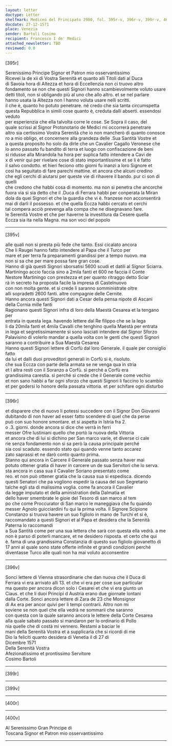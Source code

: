 ```yaml
---
layout: letter
doctype: Letter
shelfmark: Mediceo del Principato 2980, fol. 395r-v, 396r-v, 399r-v, 400r-v
docdate: 27-12-1571
place: Venezia
sender: Bartoli Cosimo
recipient: Francesco I de' Medici
attached_newsletter: TBD
reviewed: 0.0
---
```


[395r]  
  
  
Serenissimo Principe Signor et Patron mio osservantissimo  
Ricevei la de xii di Vostra Serenità et quanto alli Titoli dati al Duca  
di Savoia hora di Altezza et hora di Eccellenzia non ci truovo altro  
fondamento se non che questi Signori hanno scambievolmente voluto usare  
detti titoli, non si obligando più al uno che allo altro. et se nel parlare  
hanno usata la Altezza non l hanno voluta usare nelli scritti.  
il che è, quanto ho potuto penetrare. né credo che sia tanta circumspetta  
questa Repubblica in simili cose quanto è, creduta dalli abserti. essendosi veduto  
per esperienzia che ella talvolta corre le cose. Se Sopra il caso, del  
quale scrissi al Signor Protonotario de Medici mi occorrerà penetrare  
altro sia certissimo Vostra Serenità che io non mancherò di quanto conosce  
ro a mio obligo, et concernere alla grandeza delle .Sua Santità Vostre et  
a questa proposito ho solo da dirle che un Cavalier Cagallo Veronese che  
lo anno passato fu bandito di terra et luogo con confiscazione de beni  
si ridusse alla Mirandola ha hora per suplica fatto intendere a Cavi de  
x di venir qui per rivelare cose di stato importantissime et se li è fatto  
il salvo condotto. et hieri feciono otto giorni fu inanzi a loro Signore et  
così ha seguitato di fare parechi mattine. et ancora che alcuni credino  
che egli cerchi di aiutarsi per queste vie di rihavere il bando. pur ci son di quelli  
che credono che habbi cosa di momento. ma non si penetra che ancorche  
fuora via si sia detto che il .Duca di Ferrara habbi per conperata la Miran  
dola da quei Signori et che la guardia che vi è. franzese non acconsentirà  
mai di darli il possesso. et che quella Eccza habbi cercato et cerchi  
tal compera acciò prevenga alla compa che ne disegnavano fare.  
le Serenità Vostre et che per haverne la investitura da Cesere quella  
Eccza sia ita nella Magna. ma son voci del popolo  
  
---  

[395v]  
  
  
alle quali non si presta più fede che tanto. Essi cicalato ancora  
Che li Raugei hanno fatto intendere al Papa che il Turco per  
mare et per terra fa preparamenti grandissi per a tempo nuovo. ma  
non si sa che per mare possa fare gran cose.  
Hanno di già questi Signori sborsatisi 5600 scudi et datili al Signor Sciarra.  
Martiningo accio faccia sino a 2mila fanti et 600 ne faccia il Conte  
Nestore Martiningo con prestezza et per quanto ritraggo detto Sciar  
rà in secreto ha proposta facile la impresa di Castelnuovo  
con non molta gente. et si crede li saranno somministrate oltre  
alli sopradetti 2600 fanti. altre compagnie delle Cernite.  
Hanno ancora questi Signori dati a Cesar della pensa nipote di Ascani  
della Cornia mille fanti  
Ragionano questi Signori infra di loro della Maestà Cesarea et la tengano per  
entrata in questa lega. havendo lettere dal Re filippo che se la lega  
li da 20mila fanti et 4mila Cavalli che tenghino quella Maestà per entrata  
in lega et segretissimamente si sono lasciati intendere dal Signor Sforzo  
Palavisino di volerlo mandar a quella volta con le genti che questi Signori  
saranno a contribuire a Sua Maestà Cesarea  
Hanno questi Signori lettere di Corfù dal loro Generale. il quale per consiglio fatto  
da lui et dalli duoi proveditori generali in Corfù si è, risoluto.  
che sua Eccza con parte della armata se ne venga qua in stria  
et l altra resti con il Soranzo a Corfù. sì perché a Corfù era  
grandissima carestia. sì perché si crede che il Generale come vechio  
et non sano habbi a far ogni sforzo che questi Signori li faccino lo scambio  
et per godersi lo honore della passata vittoria. et per schifare ogni disturbo  
  
---  

[396r]  
  
  
et disparere che di nuovo li potessi succedere con il Signor Don Giovanni  
dubitando di non haver ad esser fatto scendere di quel che da perse  
può con suo honore smontare. et si aspetta in Istria fra 2.  
o .3. giorni. donde ancora si dice che verrà in ferri  
messer Ofre Iustiniani quello che portò la nuova della Vittoria  
et ancora che di lui si dichino per San marco varie, et diverse ci cale  
rie senza fondamento non si sa però la causa principale perché  
sia così scaduto. essendo stato qui quando venne tanto accarez  
zato saprassi et ne darò conto quanto prima.  
Stanno qui ancora in Carcere il Generale passato senza haver mai  
potuto ottener gratia di haver in carcere un de sua Servitori che lo serva.  
sta ancora in casa sua il Cavalier Soriano presentato come  
reo. et non può ottener gratia che la causa sua si espedisca. dicendo  
questi Senatori che pa vogliono espedir la causa del suo Segretario  
talche egli sta di malissima voglia. come fa ancora il Cavalier  
da legge imputato et della aministration della Dalmatia et  
dello haver smembrate le gioie del Tesoro di san marco al tem  
po che come Proccurator di San marco le maneggiava che fu quando  
messer Agnolo guicciardini fu qui la prima volta. Il Signore Scipione  
Constanzo si truova havere un suo figliolo in mano de Turchi et si è,  
raccomandato a questi Signori et al Papa et desidera che la Serenità Paterna lo raccomandi  
a Sua Santità come per una sua lettera che sarà con questa ella vedrà. a me  
non è parso di poterli mancare, et ne desidero risposta. et certo che qui  
è. fama di una grandissima Constanzia di questo suo figliolo giovanetto di  
17 anni al quale sono state offerte infinite et grandi condizioni perché  
diventasse Turco alle quali non ha mai voluto acconsentire  
  
---  

[396v]  
  
  
Sonci lettere di Vienna strasordinarie che dan nuova che il Duca di  
Ferrara vi era arrivato alli 13. et che vi era per cose sue particular  
ma questo per ancora dicon solo i Cesarei et che vi era giunto un  
Ciaus. et che li duoi Principi d Austria erano due giornate lontani  
dalla Corte. Sonci ancora lettere di Zara de 23 che Monsignor  
di Ax era per ancor quivi per li tempi contrarii. Altro non mi  
soviene se non quel che ella vedrà ne sommarii che saranno  
con questa con la quale saranno ancora le lettere della Corte Cesarea  
alla quale sabato passato si mandaron per lo ordinario di Pollo  
nia quelle che di costà mi vennero. Restami a baciar le  
mani della Serenità Vostra et a supplicarla che si ricordi di me  
Dio la feliciti quanto desidera di Venetia il dì 27 di  
Dicembre 1571  
Della Serenità Vostra  
Afezionatissimo et prontissimo Servitore  
Cosimo Bartoli  
  
---  

[399r]  
  
  
  
---  

[399v]  
  
  
  
---  

[400r]  
  
  
  
---  

[400v]  
  
  
Al Serenissimo Gran Principe di  
Toscana Signor et Patron mio osservantissimo  
  
---  

